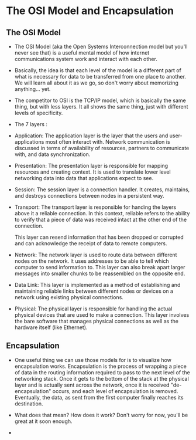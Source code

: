 # The OSI Model and Encapsulation

## The OSI Model

  - The OSI Model (aka the Open Systems Interconnection model but you'll never see that) is a useful mental model of how internet communications system work and interact with each other.

  - Basically, the idea is that each level  of the model is a different part of what is necessary for data to be transferred from one place to another. We will learn all about it as we go, so don't worry about memorizing anything... yet. 

  - The competitor to OSI is the TCP/IP model, which is basically the same thing, but with less layers. It all shows the same thing, just with different levels of specificity. 

  - The 7 layers :

- Application: The application layer is the layer that the users and user-applications most often interact with. Network communication is discussed in terms of availability of resources, partners to communicate with, and data synchronization.

- Presentation: The presentation layer is responsible for mapping resources and creating context. It is used to translate lower level networking data into data that applications expect to see.

- Session: The session layer is a connection handler. It creates, maintains, and destroys connections between nodes in a persistent way.

- Transport: The transport layer is responsible for handing the layers above it a reliable connection. In this context, reliable refers to the ability to verify that a piece of data was received intact at the other end of the connection.

  This layer can resend information that has been dropped or corrupted and can acknowledge the receipt of data to remote computers.

- Network: The network layer is used to route data between different nodes on the network. It uses addresses to be able to tell which computer to send information to. This layer can also break apart larger messages into smaller chunks to be reassembled on the opposite end.

- Data Link: This layer is implemented as a method of establishing and maintaining reliable links between different nodes or devices on a network using existing physical connections.

- Physical: The physical layer is responsible for handling the actual physical devices that are used to make a connection. This layer involves the bare software that manages physical connections as well as the hardware itself (like Ethernet).

## Encapsulation

- One useful thing we can use those models for is to visualize how encapsulation works. Encapsulation is the process of wrapping a piece of data in the routing information required to pass to the next level of the networking stack. Once it gets to the bottom of the stack at the physical layer and is actually sent across the network, once it is received "de-encapsulation" occurs, and each level of encapsulation is removed. Eventually, the data, as sent from the first computer finally reaches its destination. 

- What does that mean? How does it work? Don't worry for now, you'll be great at it soon enough.

-   
